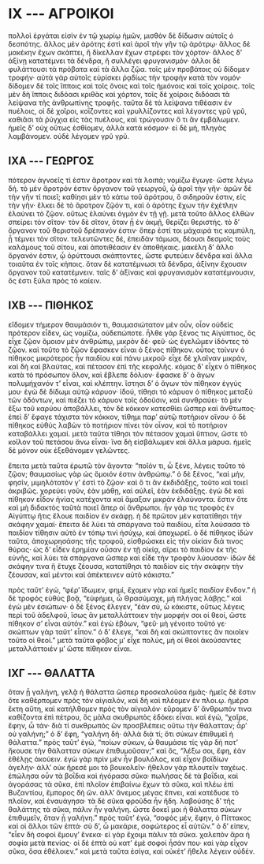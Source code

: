 
# IX --- ΑΓΡΟΙΚΟΙ

πολλοὶ ἐργάται εἰσὶν ἐν τῷ χωρίῳ ἡμῶν, μισθὸν δὲ δίδωσιν αὐτοῖς ὁ δεσπότης. ἄλλος μὲν ἀρότης ἐστὶ καὶ ἀροῖ τὴν γῆν τῷ ἀρότρῳ· ἄλλος δὲ μακέκην ἔχων σκάπτει, ἢ δίκελλαν ἔχων στρέφει τὸν χόρτον· ἄλλος  δ’ ἀξίνῃ κατατέμνει τὰ δένδρα, ἢ συλλέγει φρυγανισμόν· ἀλλοι δὲ φυλάττουσι τὰ πρόβατα καὶ τὰ ἄλλα ζῷα. τοῖς μὲν προβάτοις οὐ δίδομεν τροφήν· αὐτὰ γὰρ αὑτοῖς εὑρίσκει ῥᾳδίως τὴν τροφὴν κατὰ τὸν νομόν· δίδομεν δὲ τοῖς ἵπποις καὶ τοῖς ὄνοις καὶ τοῖς ἡμιόνοις καὶ τοῖς χοίροις. τοῖς μὲν δὴ ἵπποις διδόασι κριθὰς καὶ χόρτον, τοῖς δὲ χοίροις διδόασι τὰ λείψανα τῆς ἀνθρωπίνης τροφῆς. ταῦτα δὲ τὰ λείψανα τιθέασιν ἐν πυέλοις, οἱ δὲ χοῖροι, κοΐζοντες καὶ γρυλλίζοντες καὶ λέγοντες γρῦ γρῦ, καθιᾶσι τὰ ῥύγχια εἰς τὰς πυέλους, καὶ τρώγουσιν ὅ τι ἂν ἐμβάλωμεν. ἡμεῖς δ’ οὐχ οὕτως ἐσθίομεν, ἀλλὰ κατὰ κόσμον· εἰ δὲ μή, πληγὰς λαμβάνομεν. οὐδὲ λέγομεν γρῦ γρῦ.

## IXΑ --- ΓΕΩΡΓΟΣ

πότερον ἀγνοεῖς τί ἐστιν ἄροτρον καὶ τὰ λοιπά; νομίζω ἔγωγε· ὥστε λέγω δή. τὸ μὲν ἄροτρόν ἐστιν ὄργανον τοῦ γεωργοῦ, ᾧ ἀροῖ τὴν γῆν· ἀρῶν δὲ τὴν γῆν τί ποιεῖ; καθίησι μὲν τὸ κάτω τοῦ ἀρότρου, ὃ σιδηροῦν ἐστιν, εἰς τὴν γῆν· ἕλκει δὲ τὸ ἄροτρον ζῷόν τι, καὶ ὁ ἀρότης ἔχων τὴν ἐχέτλην ἐλαύνει τὸ ζῷον. οὕτως ἐλαύνει ὀγμὸν ἐν τῇ γῇ. μετὰ τοῦτο ἄλλος ἐλθὼν σπείρει τὸν σῖτον· τὸν δὲ σῖτον, ὅταν ᾖ ἐν ἀκμῇ, θερίζει θεριστής. τὸ δ’ ὄργανον τοῦ θεριστοῦ δρέπανόν ἐστιν· ὅπερ ἐστί τοι μάχαιρά τις καμπύλη, ᾗ τέμνει τὸν σῖτον. τελευτῶντες δέ, ἐπειδὰν τάμωσι, δέουσι δεσμοῖς τοὺς καλάμους τοῦ σίτου, καὶ ἀποτιθέασιν ἐν ἀποθήκαις. μακέλη δ’ ἄλλο ὄργανόν ἐστιν, ᾧ ὀρύττουσι σκάπτοντες, ὥστε φυτεύειν δένδρα καὶ ἄλλα τοιαῦτα ἐν τοῖς κήποις. ὅταν δὲ κατατέμνωσι τὰ δένδρα, ἀξίνην ἔχουσιν ὄργανον τοῦ κατατέμνειν. ταῖς δ’ ἀξίναις καὶ φρυγανισμὸν κατατέμνουσιν, ὅς ἐστι ξύλα πρὸς τὸ καίειν.

## IXΒ --- ΠΙΘΗΚΟΣ

εἴδομεν τήμερον θαυμάσιόν τι, θαυμασιώτατον μὲν οὖν, οἷον οὐδεὶς πρότερον εἶδεν, ὡς νομίζω, οὐδεπώποτε. ἦλθε γὰρ ξένος τις Αἰγύπτιος, ὃς εἶχε ζῷον ὅμοιον μὲν ἀνθρώπῳ, μικρὸν δέ· φεῦ· ὡς ἐγελῶμεν ἰδόντες τὸ ζῷον. καὶ τοῦτο τὸ ζῷον ἔφασκεν εἶναι ὁ ξένος πίθηκον. οὗτος τοίνυν ὁ πίθηκος μικρότερος ἦν παιδίου καὶ πάνυ μικροῦ· εἶχε δὲ χλαῖναν μικράν, καὶ δὴ καὶ βλαύτας, καὶ πέτασον ἐπὶ τῆς κεφαλῆς. κόμας δ’ εἶχεν ὁ πίθηκος κατὰ τὸ πρόσωπον ὅλον, καὶ ἔβλεπε δόλιον· ἔφασκε δ’ ὁ ἄγων πολυμήχανόν τ’ εἶναι, καὶ κλέπτην. ἵστησι δ’ ὁ ἄγων τὸν πίθηκον ἐγγύς μου· ἐγὼ δὲ δίδωμι αὐτῷ κάρυον· ἰδού, τίθησι τὸ κάρυον ὁ πίθηκος μεταξὺ τῶν ὀδόντων, καὶ πιέζει τὸ κάρυον τοῖς ὀδοῦσιν, καὶ συνθραύει· τὸ μὲν ἔξω τοῦ καρύου ἀποβάλλει, τὸν δὲ κόκκον κατεσθίει ὥσπερ καὶ ἄνθτωπος· ἐπεὶ δ’ ἔφαγε τάχιστα τὸν κόκκον, τίθημι παρ’ αὐτῷ ποτήριον οἴνου· ὁ δὲ πίθηκος εὐθὺς λαβὼν τὸ ποτήριον πίνει τὸν οἶνον, καὶ τὸ ποτήριον καταβάλλει χαμαί. μετὰ ταῦτα τίθησι τὸν πέτασον χαμαὶ ὕπτιον, ὥστε τὸ κοῖλον τοῦ πετάσου ἄνω εἶναι· ἵνα δὴ εἰσβάλωμεν καὶ ἄλλα μάρυα. ἡμεῖς δὲ μόνον οὐκ ἐξεθάνομεν γελῶντες.

ἔπειτα μετὰ ταῦτα ἐρωτῶ τὸν ἄγοντα· “ποῖόν τι, ὦ ξένε, λέγεις τοῦτο τὸ ζῷον; θαυμασίως γὰρ ὡς ὅμοιόν ἐστιν ἀνθρώπῳ.” ὁ δὲ ξένος, “καὶ μήν, φησίν, μιμηλότατόν γ’ ἐστὶ τὸ ζῷον· καὶ ὅ τι ἂν ἐκδιδάξῃς, τοῦτο καὶ τοιεῖ ἀκριβῶς. χορεύει γοῦν, ἐὰν μάθῃ, καὶ αὐλεῖ, ἐὰν ἐκδιδάξῃς. ἐγὼ δὲ καὶ πίθηκον εἶδον ἡνίας κατέχοντα καὶ ἅμαξαν μικρὰν ἐλαύνοντα. ἔστιν ὅτε καὶ μὴ διδακτὸς ταῦτὰ ποιεῖ ἅπερ οἱ ἄνθρωποι. ἦν  γάρ τις τροφὸς ἐν Αἰγύπτῳ ἥτις ἔλουε παιδίον ἐν σκάφῃ. ἡ δὲ πρῶτον μὲν κατατίθησι τὴν σκάφην χαμαί· ἔπειτα δὲ λύει τὰ σπάργανα τοῦ παιδίου, εἶτα λούσασα τὸ παιδίον τίθησιν αὐτὸ ἐν τόπῳ τινὶ ἡσύχῳ, καὶ ἀποχωρεῖ. ὁ δὲ πίθηκος ἰδὼν ταῦτα, ἀποχωρησάσης τῆς τροφοῦ, εἰσθρώσκει εἰς τὴν οἰκίαν διά τινος θύρας· ὡς δ’ εἶδεν ἐρημίαν οὖσαν ἐν τῇ οἰκίᾳ, αἴρει τὸ παιδίον ἐκ τῆς εὐνῆς, καὶ λύει τὰ σπάργανα ὥσπερ καὶ εἶδε τὴν τροφὸν λύουσαν· ἰδὼν δὲ σκάφην τινα ἣ ἔτυχε ζέουσα, κατατίθησι τὸ παιδίον εἰς τὴν σκάφην τὴν ζέουσαν, καὶ μέντοι καὶ ἀπέκτεινεν αὐτὸ κάκιστα.”

πρὸς ταῦτ’ ἐγώ, “φέρ’ ἴδωμεν, φημί, ἔχομεν γὰρ καὶ ἡμεῖς παιδίον ἔνδον.” ἡ δὲ τροφὸς εὐθὺς βοᾷ, “εὐφήμει, ὦ Θρασύμαχε, μὴ πλήγας λάβῃς.” καὶ ἐγὼ μὲν ἐσιώπων· ὁ δὲ ξένος ἔλεγεν, “ἐὰν σύ, ὦ κάκιστε, οὕτως λέγεις περὶ τοῦ ἀδελφοῦ, ἴσως ἂν μεταλλάττοιεν τὴν μορφήν σοι οἱ θεοί, ὥστε πίθηκον σ’ εἶναι αὐτόν.” καὶ ἐγὼ ἐβόων, “φεῦ· μὴ γένοιτο τοῦτό γε· σκώπτων γὰρ ταῦτ’ εἶπον.” ὁ δ’ ἔλεγε, “καὶ δὴ καὶ σκώπτοντες ἂν ποιοῖεν τοῦτο οἱ θεοί.” μετὰ ταῦτα φόβος μ’ εἶχε πολύς, μὴ οἱ θεοὶ ἀκούσαντες μεταλλάττοιέν μ’ ὥστε πίθηκον εἶναι.

## IXΓ --- ΘΑΛΑΤΤΑ

ὅταν ᾖ γαλήνη, γελᾷ ἡ θάλαττα ὥσπερ προσκαλοῦσα ἡμᾶς· ἡμεῖς δὲ ἔστιν ὅτε καθέρπομεν πρὸς τὸν αἰγιαλόν, καὶ δὴ καὶ πλέομεν ἐν πλοι.ῳ. ἡμέρα ἕκτη αὕτη, καὶ κατήλθομεν πρὸς τὸν αἰγιαλόν· εὕρομεν δ’ ἄνθρωπόν τινα καθίζοντα ἐπὶ πέτρου, ὃς μὰλα σκυθρωπὸς ἐδόκει εἶναι. καὶ ἐγώ, “χαῖρε, ἔφην, ὦ τάν· διὰ τί συκθρωπὸς ὢν προσβλέπεις οὕτω τὴν  θάλατταν; ἆρ’ οὐ γαλήνη;” ὁ δ’ ἔφη, “γαλήνη δή· ἀλλὰ διὰ τί; ὅτι σύκων ἐπιθυμεῖ ἡ θάλαττα.” πρὸς ταῦτ’ ἐγώ, “ποίων σύκων, ὦ θαυμάσιε τίς γὰρ δή ποτ’ ἤκουσε τὴν θάλατταν σύκων ἐπιθυμοῦσαν;” καὶ ὅς, “λέξω σοι, ἔφη, ἐὰν ἐθέλῃς ἀκούειν. ἐγὼ γὰρ πρὶν μὲν ἦν βουλόλος, καὶ εἶχον βοϊδίων ἀγελήν· ἀλλ’ οὐκ ἤρεσέ μοι τὸ βουκολεῖν· ἤθελον γὰρ πλουτεῖν ταχέως. ἐπώλησα οὖν τὰ βοΐδια καὶ ἠγόρασα σῦκα· πωλήσας δὲ τὰ βοΐδια, καὶ ἀγοράσας τὰ σῦκα, ἐπὶ πλοῖον ἐπιβαίνω ἔχων τὰ σῦκα, καὶ πλέω ἐπὶ Βυζαντίου, ἔμπορος δὴ ὤν. ἀλλ’ ἄνεμος μέγας ἔπνει, καὶ κατέδυσε τὸ πλοῖον, καὶ ἐναυάγησα· τὰ δὲ σῦκα φροῦδα ἦν ἤδη. λαβούσης δ’ τῆς θαλάττης τὰ σῦκα, πάλιν ἦν γαλήνη. ὥστε δοκεῖ μοι ἡ θάλαττα σύκων ἐπιθυμεῖν, ὅταν ᾖ γαλήνη.” πρὸς ταῦτ’ ἐγώ, “σοφὸς μέν, ἔφην, ὁ Πίττακος καὶ οἱ ἄλλοι τῶν ἑπτά· σὺ δ’, ὦ μακάριε, σοφώτερος εἶ αὐτῶν.” ὁ δ’ εἰπεν, “εἶεν δὴ σοφοὶ ἔμουγ’ ἕνεκα· εἰ γὰρ ἔχοιμι πάλιν τὰ σῦκα. χαλεπὸν ἄρα ἡ σοφία μετὰ πενίας· οἱ δὲ ἑπτὰ οὐ κατ’ ἐμὲ σοφοὶ ἦσάν που· καὶ γὰρ εἶχον σῦκα, ὅσα ἐθέλοιεν.” καὶ μετὰ ταῦτα ἐσίγα, καὶ οὐκέτ’ ἤθελε λέγειν οὐδέν.

